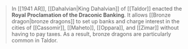 > In [[1941 AR]], [[Dahalvian|King Dahalvian]] of [[Taldor]] enacted the **Royal Proclamation of the Draconic Banking**.
> It allows [[Bronze dragon|bronze dragons]] to set up banks and charge interest in the cities of [[Cassomir]], [[Maheto]], [[Oppara]], and [[Zimar]] without having to pay taxes. As a result, bronze dragons are particularly common in Taldor.







